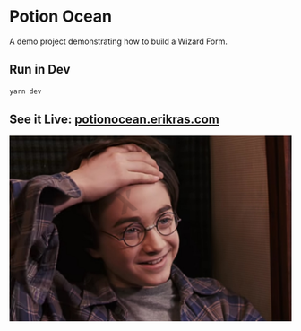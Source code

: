 # Potion Ocean

A demo project demonstrating how to build a Wizard Form.

## Run in Dev

```bash
yarn dev
```

## See it Live: [potionocean.erikras.com](https://potionocean.erikras.com)

![XState Harry](./xstate-harry.jpg)

